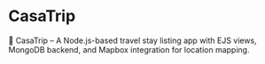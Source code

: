 # CasaTrip
🏡 CasaTrip – A Node.js-based travel stay listing app with EJS views, MongoDB backend, and Mapbox integration for location mapping.
